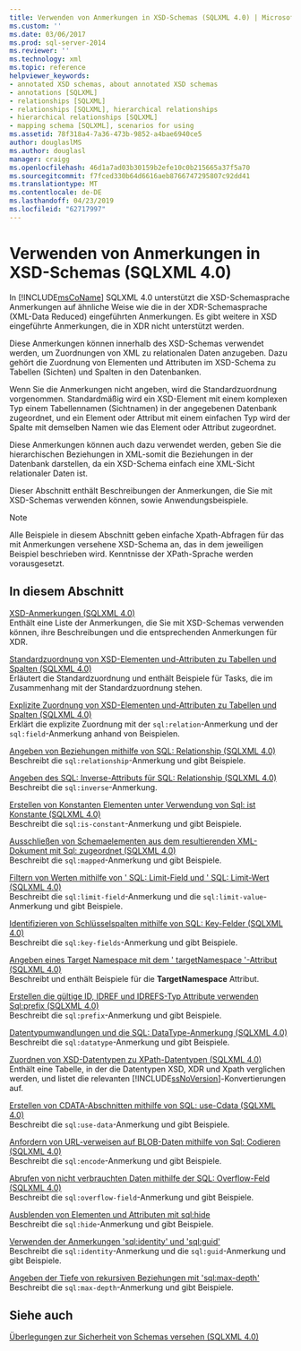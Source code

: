 ```yaml
---
title: Verwenden von Anmerkungen in XSD-Schemas (SQLXML 4.0) | Microsoft-Dokumentation
ms.custom: ''
ms.date: 03/06/2017
ms.prod: sql-server-2014
ms.reviewer: ''
ms.technology: xml
ms.topic: reference
helpviewer_keywords:
- annotated XSD schemas, about annotated XSD schemas
- annotations [SQLXML]
- relationships [SQLXML]
- relationships [SQLXML], hierarchical relationships
- hierarchical relationships [SQLXML]
- mapping schema [SQLXML], scenarios for using
ms.assetid: 78f318a4-7a36-473b-9852-a4bae6940ce5
author: douglaslMS
ms.author: douglasl
manager: craigg
ms.openlocfilehash: 46d1a7ad03b30159b2efe10c0b215665a37f5a70
ms.sourcegitcommit: f7fced330b64d6616aeb8766747295807c92dd41
ms.translationtype: MT
ms.contentlocale: de-DE
ms.lasthandoff: 04/23/2019
ms.locfileid: "62717997"
---
```

# <a name="using-annotations-in-xsd-schemas-sqlxml-40"></a>Verwenden von Anmerkungen in XSD-Schemas (SQLXML 4.0)
  In [!INCLUDE[msCoName](../../includes/msconame-md.md)] SQLXML 4.0 unterstützt die XSD-Schemasprache Anmerkungen auf ähnliche Weise wie die in der XDR-Schemasprache (XML-Data Reduced) eingeführten Anmerkungen. Es gibt weitere in XSD eingeführte Anmerkungen, die in XDR nicht unterstützt werden.  
  
 Diese Anmerkungen können innerhalb des XSD-Schemas verwendet werden, um Zuordnungen von XML zu relationalen Daten anzugeben. Dazu gehört die Zuordnung von Elementen und Attributen im XSD-Schema zu Tabellen (Sichten) und Spalten in den Datenbanken.  
  
 Wenn Sie die Anmerkungen nicht angeben, wird die Standardzuordnung vorgenommen. Standardmäßig wird ein XSD-Element mit einem komplexen Typ einem Tabellennamen (Sichtnamen) in der angegebenen Datenbank zugeordnet, und ein Element oder Attribut mit einem einfachen Typ wird der Spalte mit demselben Namen wie das Element oder Attribut zugeordnet.  
  
 Diese Anmerkungen können auch dazu verwendet werden, geben Sie die hierarchischen Beziehungen in XML-somit die Beziehungen in der Datenbank darstellen, da ein XSD-Schema einfach eine XML-Sicht relationaler Daten ist.  
  
 Dieser Abschnitt enthält Beschreibungen der Anmerkungen, die Sie mit XSD-Schemas verwenden können, sowie Anwendungsbeispiele.  
  
> [!NOTE]  
>  Alle Beispiele in diesem Abschnitt geben einfache Xpath-Abfragen für das mit Anmerkungen versehene XSD-Schema an, das in dem jeweiligen Beispiel beschrieben wird. Kenntnisse der XPath-Sprache werden vorausgesetzt.  
  
## <a name="in-this-section"></a>In diesem Abschnitt  
 [XSD-Anmerkungen &#40;SQLXML 4.0&#41;](xsd-annotations-sqlxml-4-0.md)  
 Enthält eine Liste der Anmerkungen, die Sie mit XSD-Schemas verwenden können, ihre Beschreibungen und die entsprechenden Anmerkungen für XDR.  
  
 [Standardzuordnung von XSD-Elementen und-Attributen zu Tabellen und Spalten &#40;SQLXML 4.0&#41;](default-mapping-of-xsd-elements-and-attributes-to-tables-and-columns-sqlxml-4-0.md)  
 Erläutert die Standardzuordnung und enthält Beispiele für Tasks, die im Zusammenhang mit der Standardzuordnung stehen.  
  
 [Explizite Zuordnung von XSD-Elementen und-Attributen zu Tabellen und Spalten &#40;SQLXML 4.0&#41;](explicit-mapping-xsd-elements-and-attributes-to-tables-and-columns.md)  
 Erklärt die explizite Zuordnung mit der `sql:relation`-Anmerkung und der `sql:field`-Anmerkung anhand von Beispielen.  
  
 [Angeben von Beziehungen mithilfe von SQL: Relationship &#40;SQLXML 4.0&#41;](specifying-relationships-using-sql-relationship-sqlxml-4-0.md)  
 Beschreibt die `sql:relationship`-Anmerkung und gibt Beispiele.  
  
 [Angeben des SQL: Inverse-Attributs für SQL: Relationship &#40;SQLXML 4.0&#41;](specifying-the-sql-inverse-attribute-on-sql-relationship-sqlxml-4-0.md)  
 Beschreibt die `sql:inverse`-Anmerkung.  
  
 [Erstellen von Konstanten Elementen unter Verwendung von Sql: ist Konstante &#40;SQLXML 4.0&#41;](creating-constant-elements-using-sql-is-constant-sqlxml-4-0.md)  
 Beschreibt die `sql:is-constant`-Anmerkung und gibt Beispiele.  
  
 [Ausschließen von Schemaelementen aus dem resultierenden XML-Dokument mit Sql: zugeordnet &#40;SQLXML 4.0&#41;](excluding-schema-elements-from-the-xml-document-using-sql-mapped.md)  
 Beschreibt die `sql:mapped`-Anmerkung und gibt Beispiele.  
  
 [Filtern von Werten mithilfe von ' SQL: Limit-Field und ' SQL: Limit-Wert &#40;SQLXML 4.0&#41;](../sqlxml-annotated-xsd-schemas-xpath-queries/bulk-load-xml/annotation-interpretation-sql-limit-field-and-sql-limit-value.md)  
 Beschreibt die `sql:limit-field`-Anmerkung und die `sql:limit-value`-Anmerkung und gibt Beispiele.  
  
 [Identifizieren von Schlüsselspalten mithilfe von SQL: Key-Felder &#40;SQLXML 4.0&#41;](identifying-key-columns-using-sql-key-fields-sqlxml-4-0.md)  
 Beschreibt die `sql:key-fields`-Anmerkung und gibt Beispiele.  
  
 [Angeben eines Target Namespace mit dem ' targetNamespace '-Attribut &#40;SQLXML 4.0&#41;](specifying-a-target-namespace-using-the-targetnamespace-attribute-sqlxml-4-0.md)  
 Beschreibt und enthält Beispiele für die **TargetNamespace** Attribut.  
  
 [Erstellen die gültige ID, IDREF und IDREFS-Typ Attribute verwenden Sql:prefix &#40;SQLXML 4.0&#41;](creating-valid-id-idref-and-idrefs-type-attributes-using-sql-prefix-sqlxml-4-0.md)  
 Beschreibt die `sql:prefix`-Anmerkung und gibt Beispiele.  
  
 [Datentypumwandlungen und die SQL: DataType-Anmerkung &#40;SQLXML 4.0&#41;](data-type-coercions-and-the-sql-datatype-annotation-sqlxml-4-0.md)  
 Beschreibt die `sql:datatype`-Anmerkung und gibt Beispiele.  
  
 [Zuordnen von XSD-Datentypen zu XPath-Datentypen &#40;SQLXML 4.0&#41;](../sqlxml-annotated-xsd-schemas-xpath-queries/xpath-data-types-sqlxml-4-0.md)  
 Enthält eine Tabelle, in der die Datentypen XSD, XDR und Xpath verglichen werden, und listet die relevanten [!INCLUDE[ssNoVersion](../../includes/ssnoversion-md.md)]-Konvertierungen auf.  
  
 [Erstellen von CDATA-Abschnitten mithilfe von SQL: use-Cdata &#40;SQLXML 4.0&#41;](creating-cdata-sections-using-sql-use-cdata-sqlxml-4-0.md)  
 Beschreibt die `sql:use-data`-Anmerkung und gibt Beispiele.  
  
 [Anfordern von URL-verweisen auf BLOB-Daten mithilfe von Sql: Codieren &#40;SQLXML 4.0&#41;](requesting-url-references-to-blob-data-using-sql-encode-sqlxml-4-0.md)  
 Beschreibt die `sql:encode`-Anmerkung und gibt Beispiele.  
  
 [Abrufen von nicht verbrauchten Daten mithilfe der SQL: Overflow-Feld &#40;SQLXML 4.0&#41;](../sqlxml-annotated-xsd-schemas-xpath-queries/bulk-load-xml/annotation-interpretation-sql-overflow-field.md)  
 Beschreibt die `sql:overflow-field`-Anmerkung und gibt Beispiele.  
  
 [Ausblenden von Elementen und Attributen mit sql:hide](hiding-elements-and-attributes-by-using-sql-hide.md)  
 Beschreibt die `sql:hide`-Anmerkung und gibt Beispiele.  
  
 [Verwenden der Anmerkungen 'sql:identity' und 'sql:guid'](using-the-sql-identity-and-sql-guid-annotations.md)  
 Beschreibt die `sql:identity`-Anmerkung und die `sql:guid`-Anmerkung und gibt Beispiele.  
  
 [Angeben der Tiefe von rekursiven Beziehungen mit 'sql:max-depth'](specifying-depth-in-recursive-relationships-by-using-sql-max-depth.md)  
 Beschreibt die `sql:max-depth`-Anmerkung und gibt Beispiele.  
  
## <a name="see-also"></a>Siehe auch  
 [Überlegungen zur Sicherheit von Schemas versehen &#40;SQLXML 4.0&#41;](../sqlxml-annotated-xsd-schemas-xpath-queries/security/annotated-schema-security-considerations-sqlxml-4-0.md)  
  
  

